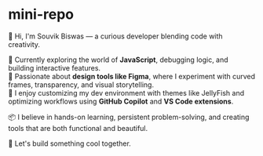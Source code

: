 # mini-repo
👋 Hi, I'm Souvik Biswas — a curious developer blending code with creativity.

🔧 Currently exploring the world of **JavaScript**, debugging logic, and building interactive features.  
🎨 Passionate about **design tools like Figma**, where I experiment with curved frames, transparency, and visual storytelling.  
🧠 I enjoy customizing my dev environment with themes like JellyFish and optimizing workflows using **GitHub Copilot** and **VS Code extensions**.

📦 I believe in hands-on learning, persistent problem-solving, and creating tools that are both functional and beautiful.

🚀 Let's build something cool together.

